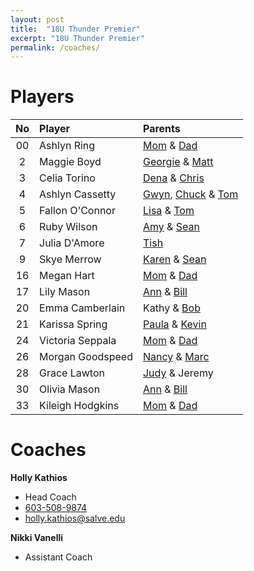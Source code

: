 ```yaml
---
layout: post
title:  "18U Thunder Premier"
excerpt: "18U Thunder Premier"
permalink: /coaches/
---
```

# Players

|No    | Player               | Parents          |
|:----:|:---------------------|:-----------------|
| 00   |Ashlyn Ring           | [Mom](mailto:mom) & [Dad](mailto:dad) |
| 2    |Maggie Boyd           | [Georgie](mailto:georgie@arc2arc.com) & [Matt](mailto:matt@arc2arc.com)    |
| 3    |Celia Torino          | [Dena](mailto:denatorino@gmail.com) & [Chris](mailto:cjtori01@gmail.com)  |
| 4    |Ashlyn Cassetty       | [Gwyn](mailto:gcassetty@gmail.com), [Chuck](mailto:cmatthewssr@icloud.com) & [Tom](mailto:thomascassetty@gmail.com)     |
| 5    |Fallon O'Connor       | [Lisa](mailto:laoconnor04@hotmail.com) & [Tom](mailto:tfoconnor86@gmail.com)               |
| 6    |Ruby Wilson           | [Amy](mailto:amytwilson03@gmail.com) & [Sean](mailto:swilwil@yahoo.com)        |
| 7    |Julia D'Amore         | [Tish](mailto:tishd32@cox.net) |
| 9    |Skye Merrow           | [Karen](mailto:kmerrow@msn.com) & [Sean](mailto:seanmerrow@gmail.com)     |
| 16   |Megan Hart            | [Mom](mailto:mom) & [Dad](mailto:dad) |
| 17   |Lily Mason            | [Ann](mailto:annmason@trugreenmail.com) & [Bill](mailto:wcmjr@comcast.net)      |
| 20   |Emma Camberlain       | Kathy & [Bob](mailto:robert.camberlain@kodak.com)
| 21   |Karissa Spring        | [Paula](mailto:pspring28@yahoo.com) & [Kevin](mailto:kspring27@yahoo.com) |
| 24   |Victoria Seppala      | [Mom](mailto:mom) & [Dad](mailto:dad) |
| 26   |Morgan Goodspeed      | [Nancy](mailto:nancy.goodspeed@eversource.com) & [Marc](mailto:marcgoodspeed@comcast.net)     |
| 28   |Grace Lawton          | [Judy](mailto:jlsgoodtimes@gmail.com) & Jeremy   |
| 30   |Olivia Mason          | [Ann](mailto:annmason@trugreenmail.com) & [Bill](mailto:wcmjr@comcast.net)      |
| 33   |Kileigh Hodgkins      | [Mom](mailto:mom) & [Dad](mailto:dad) |


# Coaches

**Holly Kathios**
* Head Coach
* [603-508-9874](tel:+1-603-508-9874)
* [holly.kathios@salve.edu](mailto:holly.kathios@salve.edu)

**Nikki Vanelli**
* Assistant Coach


